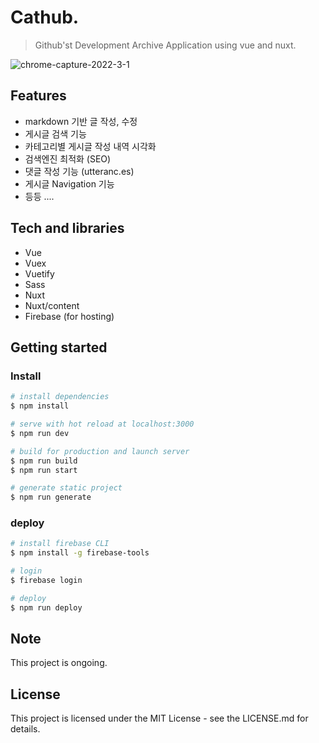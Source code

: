 # Cathub.

> Github'st Development Archive Application using vue and nuxt.

![chrome-capture-2022-3-1](https://user-images.githubusercontent.com/72514247/161201534-0c7f889a-ac52-4e43-aa99-abef6afbb2b2.gif)

## Features

- markdown 기반 글 작성, 수정
- 게시글 검색 기능
- 카테고리별 게시글 작성 내역 시각화
- 검색엔진 최적화 (SEO)
- 댓글 작성 기능 (utteranc.es)
- 게시글 Navigation 기능
- 등등 ....

## Tech and libraries

- Vue
- Vuex
- Vuetify
- Sass
- Nuxt
- Nuxt/content
- Firebase (for hosting)

## Getting started

### Install

```bash
# install dependencies
$ npm install

# serve with hot reload at localhost:3000
$ npm run dev

# build for production and launch server
$ npm run build
$ npm run start

# generate static project
$ npm run generate
```

### deploy

```bash
# install firebase CLI
$ npm install -g firebase-tools

# login
$ firebase login

# deploy
$ npm run deploy

```

## Note

This project is ongoing.

## License

This project is licensed under the MIT License - see the LICENSE.md for details.
